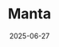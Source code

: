 ---  
layout: startup_page  
title: "Manta"  
id: "joinmanta.ai"  
permalink: "/mantajoinmanta.ai06272025/"  
website: "http://www.joinmanta.ai"  
funding_round: "Strategic Investment"  
funding_amount: "$2M"  
investors: "Equal Opportunity Ventures"  
about: "Manta is an AI platform that makes sophisticated data analysis accessible to any organization. It enables users to ask complex questions and receive clear answers in minutes, without needing a team of data scientists. This allows organizations to gain insights rapidly and make smarter decisions."  
markets: "AI, Data Science"  
hq: "Cambridge, Massachusetts, United States"  
founded_year: "2015"  
linkedin: "https://www.linkedin.com/company/getmanta"  
twitter: "https://twitter.com/get_manta"  
instagram: ""  
facebook: "https://www.facebook.com/MantaHQ"  
crunchbase: "https://www.crunchbase.com/organization/manta-tools"  
pitchbook: "https://pitchbook.com/profiles/company/117186-76"  

date_display: "27-Jun-2025"  
date: "2025-06-27"

# SEO Optimization  
meta_title: "Manta - Strategic Investment Funding ($2M)"  
meta_description: "Manta, Manta is an AI platform that makes sophisticated data analysis accessible to any organization. It enables users to ask complex questions and receive c..."  
meta_keywords: "Manta, AI, Data Science, Strategic Investment funding"  
canonical_url: "https://startup.projectstartups.com/mantajoinmanta.ai06272025/"  
---